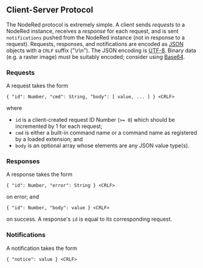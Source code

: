 ## Client-Server Protocol

The NodeRed protocol is extremely simple. A client sends *requests* to a
NodeRed instance, receives a *response* for each request, and is sent
`notifications` pushed from the NodeRed instance (not in response to a
request).  Requests, responses, and notifications are encoded as
[JSON](http://en.wikipedia.org/wiki/Json) objects with a `CRLF` suffix
("\r\n").  The JSON encoding is [UTF-8](http://en.wikipedia.org/wiki/UTF-8).
Binary data (e.g. a raster image) must be suitably encoded; consider using
[Base64](http://en.wikipedia.org/wiki/Base64).

### Requests

A request takes the form 

    { "id": Number, "cmd": String, "body": [ value, ... ] } <CRLF>

where 

- `id` is a client-created request ID Number (`>= 0`) which should be incremented by 1 for each request; 
- `cmd` is either a built-in command name or a command name as registered by a loaded extension; and 
- `body` is an optional array whose elements are any JSON value type(s).

### Responses

A response takes the form 

    { "id": Number, "error": String } <CRLF>
    
on error; and 

    { "id": Number, "body": value } <CRLF> 
    
on success. A response's `id` is equal to its corresponding request. 

### Notifications

A notification takes the form 

    { "notice": value } <CRLF>

